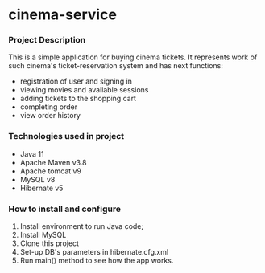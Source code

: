 # cinema-service
### Project Description
This is a simple application for buying cinema tickets. It represents work of such cinema's ticket-reservation system and has next functions:

- registration of user and signing in
- viewing movies and available sessions
- adding tickets to the shopping cart
- completing order
- view order history

### Technologies used in project

- Java 11
- Apache Maven v3.8
- Apache tomcat v9
- MySQL v8
- Hibernate v5

### How to install and configure

1. Install environment to run Java code;
2. Install MySQL
3. Clone this project
4. Set-up DB's parameters in hibernate.cfg.xml
5. Run main() method to see how the app works. 
